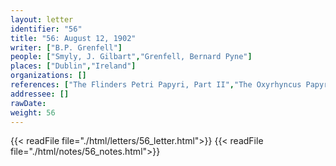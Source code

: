 ```yaml
---
layout: letter
identifier: "56"
title: "56: August 12, 1902"
writer: ["B.P. Grenfell"]
people: ["Smyly, J. Gilbart","Grenfell, Bernard Pyne"]
places: ["Dublin","Ireland"]
organizations: []
references: ["The Flinders Petri Papyri, Part II","The Oxyrhyncus Papyri, Part III"]
addressee: []
rawDate: 
weight: 56
---
```

{{< readFile file="./html/letters/56_letter.html">}}
{{< readFile file="./html/notes/56_notes.html">}}